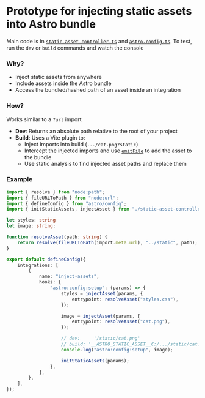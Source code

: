 # Prototype for injecting static assets into Astro bundle

Main code is in [`static-asset-controller.ts`](static-asset-controller.ts) and [`astro.config.ts`](astro.config.ts). To test, run the `dev` or `build` commands and watch the console

### Why?

- Inject static assets from anywhere
- Include assets inside the Astro bundle
- Access the bundled/hashed path of an asset inside an integration

### How?

Works similar to a `?url` import

- **Dev**: Returns an absolute path relative to the root of your project
- **Build**: Uses a Vite plugin to:
    - Inject imports into build (`.../cat.png?static`)
    - Intercept the injected imports and use [`emitFile`](https://rollupjs.org/plugin-development/#this-emitfile) to add the asset to the bundle
    - Use static analysis to find injected asset paths and replace them

### Example

```ts
import { resolve } from "node:path";
import { fileURLToPath } from "node:url";
import { defineConfig } from "astro/config";
import { initStaticAssets, injectAsset } from "./static-asset-controller";

let styles: string
let image: string;

function resolveAsset(path: string) {
	return resolve(fileURLToPath(import.meta.url), "../static", path);
}

export default defineConfig({
	integrations: [
		{
			name: "inject-assets",
			hooks: {
				"astro:config:setup": (params) => {
					styles = injectAsset(params, {
						entrypoint: resolveAsset("styles.css"),
					});

					image = injectAsset(params, {
						entrypoint: resolveAsset("cat.png"),
					});

					// dev:		'/static/cat.png'
					// build: '__ASTRO_STATIC_ASSET__C:/.../static/cat.png?__'
					console.log("astro:config:setup", image);

					initStaticAssets(params);
				},
			},
		},
	],
});
```
